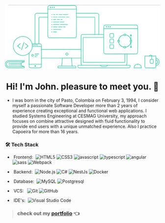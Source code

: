 ![image](fondo.png)

<h1 align="center"><b>Hi! I'm John. pleasure to meet you. 👋</b></h1>

- I was born in the city of Pasto, Colombia on February 3, 1994, I consider myself a passionate Software Developer more than 2 years of experience creating exceptional and functional web applications. I studied Systems Engineering at CESMAG University, my approach focuses on combine attractive designed with fluid functionality to provide end users with a unique unmatched experience. Also I practice Capoeira for more than 16 years.

<h3> 🛠 <b>Tech Stack</b></h3>

- &nbsp;Frontend:&nbsp;
  ![HTML5](https://img.shields.io/badge/-HTML5-0A1A2F?style=flat&logo=HTML5)
  ![CSS3](https://img.shields.io/badge/-CSS3-0A1A2F?style=flat&logo=CSS3)
  ![javascript](https://img.shields.io/badge/-JavaScript-0A1A2F?style=flat&logo=JavaScript)
  ![typescript](https://img.shields.io/badge/-typescript-0A1A2F?style=flat&logo=typescript)
  ![angular](https://img.shields.io/badge/-Angular-0A1A2F?style=flat&logo=Angular)
  ![sass](https://img.shields.io/badge/-Sass-0A1A2F?style=flat&logo=Sass)
  ![Webpack](https://img.shields.io/badge/-Webpack-0A1A2F?style=flat&logo=Webpack)

- &nbsp;Backend:&nbsp;
  ![Node.js](https://img.shields.io/badge/-Node.js-0A1A2F?style=flat&logo=node.js)
  ![C#](https://img.shields.io/badge/-.NET-0A1A2F?style=flat&logo=.NET)
  ![NestJs](https://img.shields.io/badge/-NestJs-0A1A2F?style=flat&logo=NestJs)
  ![Docker](https://img.shields.io/badge/-Docker-0A1A2F?style=flat&logo=Docker)

- &nbsp;Database:&nbsp;
  ![MySQL](https://img.shields.io/badge/-MySQL-0A1A2F?style=flat&logo=mysql&logoColor=00d8fd)
  ![Postgresql](https://img.shields.io/badge/-Postgresql-0A1A2F?style=flat&logo=postgresql)

- &nbsp;VCS: &nbsp;
  ![Git](https://img.shields.io/badge/-Git-0A1A2F?style=flat&logo=git)
  ![GitHub](https://img.shields.io/badge/-GitHub-0A1A2F?style=flat&logo=github)

- &nbsp;IDE's:&nbsp;
  ![Visual Studio Code](https://img.shields.io/badge/-Visual%20Studio%20Code-0A1A2F?style=flat&logo=CodeCrafters)

> ### check out my **[portfolio](https://johntuti.netlify.app)** 👈
